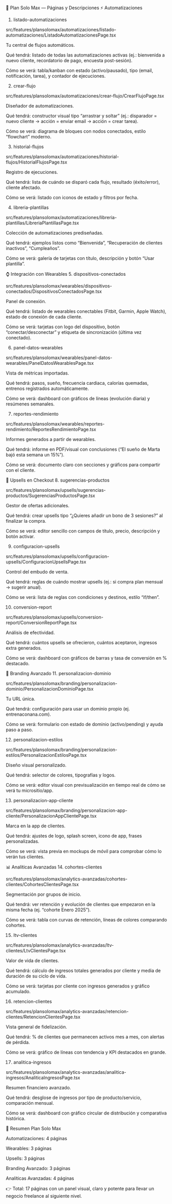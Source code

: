 💎 Plan Solo Max — Páginas y Descripciones
⚡ Automatizaciones
1. listado-automatizaciones

src/features/plansolomax/automatizaciones/listado-automatizaciones/ListadoAutomatizacionesPage.tsx

Tu central de flujos automáticos.

Qué tendrá: listado de todas las automatizaciones activas (ej.: bienvenida a nuevo cliente, recordatorio de pago, encuesta post-sesión).

Cómo se verá: tabla/kanban con estado (activo/pausado), tipo (email, notificación, tarea), y contador de ejecuciones.

2. crear-flujo

src/features/plansolomax/automatizaciones/crear-flujo/CrearFlujoPage.tsx

Diseñador de automatizaciones.

Qué tendrá: constructor visual tipo “arrastrar y soltar” (ej.: disparador = nuevo cliente → acción = enviar email → acción = crear tarea).

Cómo se verá: diagrama de bloques con nodos conectados, estilo “flowchart” moderno.

3. historial-flujos

src/features/plansolomax/automatizaciones/historial-flujos/HistorialFlujosPage.tsx

Registro de ejecuciones.

Qué tendrá: lista de cuándo se disparó cada flujo, resultado (éxito/error), cliente afectado.

Cómo se verá: listado con iconos de estado y filtros por fecha.

4. libreria-plantillas

src/features/plansolomax/automatizaciones/libreria-plantillas/LibreriaPlantillasPage.tsx

Colección de automatizaciones prediseñadas.

Qué tendrá: ejemplos listos como “Bienvenida”, “Recuperación de clientes inactivos”, “Cumpleaños”.

Cómo se verá: galería de tarjetas con título, descripción y botón “Usar plantilla”.

⌚ Integración con Wearables
5. dispositivos-conectados

src/features/plansolomax/wearables/dispositivos-conectados/DispositivosConectadosPage.tsx

Panel de conexión.

Qué tendrá: listado de wearables conectables (Fitbit, Garmin, Apple Watch), estado de conexión de cada cliente.

Cómo se verá: tarjetas con logo del dispositivo, botón “conectar/desconectar” y etiqueta de sincronización (última vez conectado).

6. panel-datos-wearables

src/features/plansolomax/wearables/panel-datos-wearables/PanelDatosWearablesPage.tsx

Vista de métricas importadas.

Qué tendrá: pasos, sueño, frecuencia cardiaca, calorías quemadas, entrenos registrados automáticamente.

Cómo se verá: dashboard con gráficos de líneas (evolución diaria) y resúmenes semanales.

7. reportes-rendimiento

src/features/plansolomax/wearables/reportes-rendimiento/ReportesRendimientoPage.tsx

Informes generados a partir de wearables.

Qué tendrá: informe en PDF/visual con conclusiones (“El sueño de Marta bajó esta semana un 15%”).

Cómo se verá: documento claro con secciones y gráficos para compartir con el cliente.

🛒 Upsells en Checkout
8. sugerencias-productos

src/features/plansolomax/upsells/sugerencias-productos/SugerenciasProductosPage.tsx

Gestor de ofertas adicionales.

Qué tendrá: crear upsells tipo “¿Quieres añadir un bono de 3 sesiones?” al finalizar la compra.

Cómo se verá: editor sencillo con campos de título, precio, descripción y botón activar.

9. configuracion-upsells

src/features/plansolomax/upsells/configuracion-upsells/ConfiguracionUpsellsPage.tsx

Control del embudo de venta.

Qué tendrá: reglas de cuándo mostrar upsells (ej.: si compra plan mensual → sugerir anual).

Cómo se verá: lista de reglas con condiciones y destinos, estilo “if/then”.

10. conversion-report

src/features/plansolomax/upsells/conversion-report/ConversionReportPage.tsx

Análisis de efectividad.

Qué tendrá: cuántos upsells se ofrecieron, cuántos aceptaron, ingresos extra generados.

Cómo se verá: dashboard con gráficos de barras y tasa de conversión en % destacado.

🎨 Branding Avanzado
11. personalizacion-dominio

src/features/plansolomax/branding/personalizacion-dominio/PersonalizacionDominioPage.tsx

Tu URL única.

Qué tendrá: configuración para usar un dominio propio (ej. entrenaconana.com).

Cómo se verá: formulario con estado de dominio (activo/pending) y ayuda paso a paso.

12. personalizacion-estilos

src/features/plansolomax/branding/personalizacion-estilos/PersonalizacionEstilosPage.tsx

Diseño visual personalizado.

Qué tendrá: selector de colores, tipografías y logos.

Cómo se verá: editor visual con previsualización en tiempo real de cómo se verá tu micrositio/app.

13. personalizacion-app-cliente

src/features/plansolomax/branding/personalizacion-app-cliente/PersonalizacionAppClientePage.tsx

Marca en la app de clientes.

Qué tendrá: ajustes de logo, splash screen, icono de app, frases personalizadas.

Cómo se verá: vista previa en mockups de móvil para comprobar cómo lo verán tus clientes.

📊 Analíticas Avanzadas
14. cohortes-clientes

src/features/plansolomax/analytics-avanzadas/cohortes-clientes/CohortesClientesPage.tsx

Segmentación por grupos de inicio.

Qué tendrá: ver retención y evolución de clientes que empezaron en la misma fecha (ej. “cohorte Enero 2025”).

Cómo se verá: tabla con curvas de retención, líneas de colores comparando cohortes.

15. ltv-clientes

src/features/plansolomax/analytics-avanzadas/ltv-clientes/LtvClientesPage.tsx

Valor de vida de clientes.

Qué tendrá: cálculo de ingresos totales generados por cliente y media de duración de su ciclo de vida.

Cómo se verá: tarjetas por cliente con ingresos generados y gráfico acumulado.

16. retencion-clientes

src/features/plansolomax/analytics-avanzadas/retencion-clientes/RetencionClientesPage.tsx

Vista general de fidelización.

Qué tendrá: % de clientes que permanecen activos mes a mes, con alertas de pérdida.

Cómo se verá: gráfico de líneas con tendencia y KPI destacados en grande.

17. analitica-ingresos

src/features/plansolomax/analytics-avanzadas/analitica-ingresos/AnaliticaIngresosPage.tsx

Resumen financiero avanzado.

Qué tendrá: desglose de ingresos por tipo de producto/servicio, comparación mensual.

Cómo se verá: dashboard con gráfico circular de distribución y comparativa histórica.

🚀 Resumen Plan Solo Max

Automatizaciones: 4 páginas

Wearables: 3 páginas

Upsells: 3 páginas

Branding Avanzado: 3 páginas

Analíticas Avanzadas: 4 páginas

👉 Total: 17 páginas con un panel visual, claro y potente para llevar un negocio freelance al siguiente nivel.